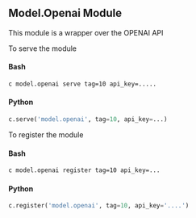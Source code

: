 

## Model.Openai Module

This module is a wrapper over the OPENAI API


To serve the module

#### Bash
```bash
c model.openai serve tag=10 api_key=.....
```
#### Python
```python
c.serve('model.openai', tag=10, api_key=...)
```

To register the module

#### Bash
```bash
c model.openai register tag=10 api_key=...
```

#### Python
```python
c.register('model.openai', tag=10, api_key='....')
```



